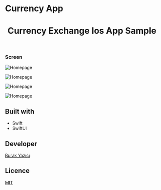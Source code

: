 # Currency App


<h1 align="center"> Currency Exchange Ios App Sample </h1> <br>





### Screen


![Homepage](https://github.com/brkyzc-uk/CurrencyApp/blob/main/1.png)

![Homepage](https://github.com/brkyzc-uk/CurrencyApp/blob/main/2.png)

![Homepage](https://github.com/brkyzc-uk/CurrencyApp/blob/main/3.png)

![Homepage](https://github.com/brkyzc-uk/CurrencyApp/blob/main/4.png)



## Built with

- Swift
- SwiftUI


## Developer

[Burak Yazıcı](https://github.com/brkyzc-uk)

## Licence
[MIT](#)


